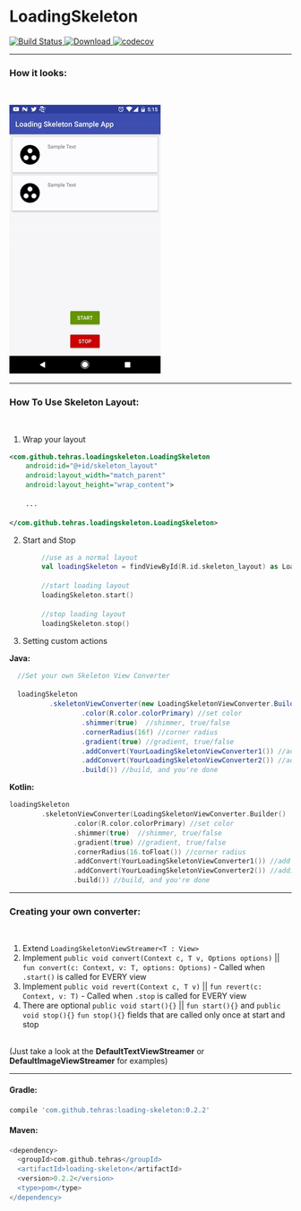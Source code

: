 # LoadingSkeleton
[![Build Status](https://travis-ci.org/tehras/LoadingSkeleton.svg?branch=master)](https://travis-ci.org/tehras/LoadingSkeleton)[ ![Download](https://api.bintray.com/packages/tehras/maven/loading-skeleton/images/download.svg) ](https://bintray.com/tehras/maven/loading-skeleton/_latestVersion)
[![codecov](https://codecov.io/gh/tehras/LoadingSkeleton/branch/master/graph/badge.svg)](https://codecov.io/gh/tehras/LoadingSkeleton)


---
<h3>How it looks:</h3>
<br/>

![Demo GIF](/assets/demo_gif_small.gif "Demo GIF")

---

<h3>How To Use Skeleton Layout:</h3>
<br/>

1. Wrap your layout
```xml
<com.github.tehras.loadingskeleton.LoadingSkeleton
    android:id="@+id/skeleton_layout"
    android:layout_width="match_parent"
    android:layout_height="wrap_content">

    ...
        
</com.github.tehras.loadingskeleton.LoadingSkeleton>
```

2. Start and Stop
```kotlin
        //use as a normal layout
        val loadingSkeleton = findViewById(R.id.skeleton_layout) as LoadingSkeleton
        
        //start loading layout
        loadingSkeleton.start()
        
        //stop loading layout
        loadingSkeleton.stop()
```
3. Setting custom actions
  
<b>Java:</b>
```Java
  //Set your own Skeleton View Converter
   
  loadingSkeleton
          .skeletonViewConverter(new LoadingSkeletonViewConverter.Builder()
                  .color(R.color.colorPrimary) //set color
                  .shimmer(true)  //shimmer, true/false
                  .cornerRadius(16f) //corner radius
                  .gradient(true) //gradient, true/false
                  .addConvert(YourLoadingSkeletonViewConverter1()) //add your own custom conver
                  .addConvert(YourLoadingSkeletonViewConverter2()) //adding converter ovverides default ones
                  .build()) //build, and you're done
  ```
  
  <b>Kotlin:</b>
  ```Kotlin
  loadingSkeleton
          .skeletonViewConverter(LoadingSkeletonViewConverter.Builder()
                  .color(R.color.colorPrimary) //set color
                  .shimmer(true)  //shimmer, true/false
                  .gradient(true) //gradient, true/false
                  .cornerRadius(16.toFloat()) //corner radius
                  .addConvert(YourLoadingSkeletonViewConverter1()) //add your own custom conver
                  .addConvert(YourLoadingSkeletonViewConverter2()) //adding converter ovverides default ones
                  .build()) //build, and you're done
```
---
<h3>Creating your own converter:</h3>
<br/>

1. Extend ```LoadingSkeletonViewStreamer<T : View>```
2. Implement ```public void convert(Context c, T v, Options options)``` || ```fun convert(c: Context, v: T, options: Options)``` - Called when ```.start()``` is called for EVERY view
3. Implement ```public void revert(Context c, T v)``` || ```fun revert(c: Context, v: T)``` - Called when ```.stop``` is called for EVERY view
4. There are optional ```public void start(){}``` || ```fun start(){}``` and ```public void stop(){}``` ```fun stop(){}``` fields that are called only once at start and stop
<br/>
(Just take a look at the <b>DefaultTextViewStreamer</b> or <b>DefaultImageViewStreamer</b> for examples)

---

<h4>Gradle:</h4>

```Groovy
compile 'com.github.tehras:loading-skeleton:0.2.2'
```

<h4>Maven:</h4>

```Groovy
<dependency>
  <groupId>com.github.tehras</groupId>
  <artifactId>loading-skeleton</artifactId>
  <version>0.2.2</version>
  <type>pom</type>
</dependency>
```
